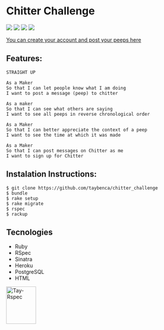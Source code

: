 Chitter Challenge
=================

<img src="https://img.shields.io/badge/Ruby-CC342D?style=for-the-badge&logo=ruby&logoColor=white"> <img src="https://img.shields.io/badge/PostgreSQL-316192?style=for-the-badge&logo=postgresql&logoColor=white"> <img src="https://img.shields.io/badge/Heroku-430098?style=for-the-badge&logo=heroku&logoColor=white"> <img src="https://img.shields.io/badge/HTML5-E34F26?style=for-the-badge&logo=html5&logoColor=white">

<a href="https://quiet-badlands-17275.herokuapp.com/"> You can create your account and post your peeps here</a>
## Features:

```
STRAIGHT UP

As a Maker
So that I can let people know what I am doing  
I want to post a message (peep) to chitter

As a maker
So that I can see what others are saying  
I want to see all peeps in reverse chronological order

As a Maker
So that I can better appreciate the context of a peep
I want to see the time at which it was made

As a Maker
So that I can post messages on Chitter as me
I want to sign up for Chitter

```

## Instalation Instructions:

```
$ git clone https://github.com/taybenca/chitter_challenge
$ bundle
$ rake setup
$ rake migrate
$ rspec
$ rackup
```

## Tecnologies

* Ruby
* RSpec
* Sinatra
* Heroku
* PostgreSQL
* HTML

<img align="center" alt="Tay-Rspec" height="100" width="80" src="https://cdn.jsdelivr.net/gh/devicons/devicon/icons/rspec/rspec-original-wordmark.svg">
